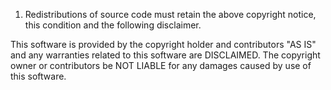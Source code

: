1. Redistributions of source code must retain the above copyright notice,
   this condition and the following disclaimer.

This software is provided by the copyright holder and contributors "AS IS"
and any warranties related to this software are DISCLAIMED.
The copyright owner or contributors be NOT LIABLE for any damages caused
by use of this software.